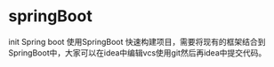 # springBoot
init Spring boot
使用SpringBoot 快速构建项目，需要将现有的框架结合到SpringBoot中，大家可以在idea中编辑vcs使用git然后再idea中提交代码。
